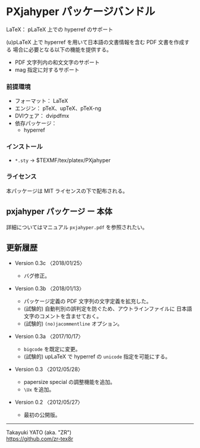 PXjahyper パッケージバンドル
============================

LaTeX： pLaTeX 上での hyperref のサポート

(u)pLaTeX 上で hyperref を用いて日本語の文書情報を含む PDF 文書を作成する
場合に必要となる以下の機能を提供する。

  * PDF 文字列内の和文文字のサポート
  * mag 指定に対するサポート

### 前提環境

  * フォーマット： LaTeX
  * エンジン： pTeX、upTeX、pTeX-ng
  * DVIウェア： dvipdfmx
  * 依存パッケージ：
      - hyperref

### インストール

  - `*.sty` → $TEXMF/tex/platex/PXjahyper

### ライセンス

本パッケージは MIT ライセンスの下で配布される。


pxjahyper パッケージ ー 本体
----------------------------

詳細についてはマニュアル `pxjahyper.pdf` を参照されたい。


更新履歴
--------

  * Version 0.3c 〈2018/01/25〉
      - バグ修正。

  * Version 0.3b 〈2018/01/13〉
      - パッケージ定義の PDF 文字列の文字定義を拡充した。
      - (試験的) 自動判別の誤判定を防ぐため、アウトラインファイルに
        日本語文字のコメントを含ませておく。
      - (試験的) `(no)jacommentline` オプション。

  * Version 0.3a 〈2017/10/17〉
      - `bigcode` を既定に変更。
      - (試験的) upLaTeX で hyperref の `unicode` 指定を可能にする。

  * Version 0.3  〈2012/05/28〉
      - papersize special の調整機能を追加。
      - `\Ux` を追加。

  * Version 0.2  〈2012/05/27〉
      - 最初の公開版。

--------------------
Takayuki YATO (aka. "ZR")  
https://github.com/zr-tex8r

